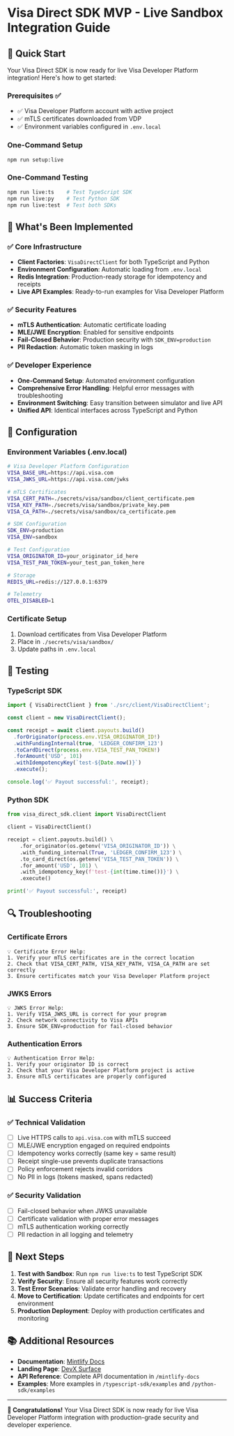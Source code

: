 # Visa Direct SDK MVP - Live Sandbox Integration Guide

## 🚀 Quick Start

Your Visa Direct SDK is now ready for live Visa Developer Platform integration! Here's how to get started:

### Prerequisites ✅
- ✅ Visa Developer Platform account with active project
- ✅ mTLS certificates downloaded from VDP
- ✅ Environment variables configured in `.env.local`

### One-Command Setup
```bash
npm run setup:live
```

### One-Command Testing
```bash
npm run live:ts    # Test TypeScript SDK
npm run live:py    # Test Python SDK
npm run live:test  # Test both SDKs
```

## 📁 What's Been Implemented

### ✅ Core Infrastructure
- **Client Factories**: `VisaDirectClient` for both TypeScript and Python
- **Environment Configuration**: Automatic loading from `.env.local`
- **Redis Integration**: Production-ready storage for idempotency and receipts
- **Live API Examples**: Ready-to-run examples for Visa Developer Platform

### ✅ Security Features
- **mTLS Authentication**: Automatic certificate loading
- **MLE/JWE Encryption**: Enabled for sensitive endpoints
- **Fail-Closed Behavior**: Production security with `SDK_ENV=production`
- **PII Redaction**: Automatic token masking in logs

### ✅ Developer Experience
- **One-Command Setup**: Automated environment configuration
- **Comprehensive Error Handling**: Helpful error messages with troubleshooting
- **Environment Switching**: Easy transition between simulator and live API
- **Unified API**: Identical interfaces across TypeScript and Python

## 🔧 Configuration

### Environment Variables (.env.local)
```bash
# Visa Developer Platform Configuration
VISA_BASE_URL=https://api.visa.com
VISA_JWKS_URL=https://api.visa.com/jwks

# mTLS Certificates
VISA_CERT_PATH=./secrets/visa/sandbox/client_certificate.pem
VISA_KEY_PATH=./secrets/visa/sandbox/private_key.pem
VISA_CA_PATH=./secrets/visa/sandbox/ca_certificate.pem

# SDK Configuration
SDK_ENV=production
VISA_ENV=sandbox

# Test Configuration
VISA_ORIGINATOR_ID=your_originator_id_here
VISA_TEST_PAN_TOKEN=your_test_pan_token_here

# Storage
REDIS_URL=redis://127.0.0.1:6379

# Telemetry
OTEL_DISABLED=1
```

### Certificate Setup
1. Download certificates from Visa Developer Platform
2. Place in `./secrets/visa/sandbox/`
3. Update paths in `.env.local`

## 🧪 Testing

### TypeScript SDK
```typescript
import { VisaDirectClient } from './src/client/VisaDirectClient';

const client = new VisaDirectClient();

const receipt = await client.payouts.build()
  .forOriginator(process.env.VISA_ORIGINATOR_ID!)
  .withFundingInternal(true, 'LEDGER_CONFIRM_123')
  .toCardDirect(process.env.VISA_TEST_PAN_TOKEN!)
  .forAmount('USD', 101)
  .withIdempotencyKey(`test-${Date.now()}`)
  .execute();

console.log('✅ Payout successful:', receipt);
```

### Python SDK
```python
from visa_direct_sdk.client import VisaDirectClient

client = VisaDirectClient()

receipt = client.payouts.build() \
    .for_originator(os.getenv('VISA_ORIGINATOR_ID')) \
    .with_funding_internal(True, 'LEDGER_CONFIRM_123') \
    .to_card_direct(os.getenv('VISA_TEST_PAN_TOKEN')) \
    .for_amount('USD', 101) \
    .with_idempotency_key(f'test-{int(time.time())}') \
    .execute()

print('✅ Payout successful:', receipt)
```

## 🔍 Troubleshooting

### Certificate Errors
```
💡 Certificate Error Help:
1. Verify your mTLS certificates are in the correct location
2. Check that VISA_CERT_PATH, VISA_KEY_PATH, VISA_CA_PATH are set correctly
3. Ensure certificates match your Visa Developer Platform project
```

### JWKS Errors
```
💡 JWKS Error Help:
1. Verify VISA_JWKS_URL is correct for your program
2. Check network connectivity to Visa APIs
3. Ensure SDK_ENV=production for fail-closed behavior
```

### Authentication Errors
```
💡 Authentication Error Help:
1. Verify your originator ID is correct
2. Check that your Visa Developer Platform project is active
3. Ensure mTLS certificates are properly configured
```

## 📊 Success Criteria

### ✅ Technical Validation
- [ ] Live HTTPS calls to `api.visa.com` with mTLS succeed
- [ ] MLE/JWE encryption engaged on required endpoints
- [ ] Idempotency works correctly (same key = same result)
- [ ] Receipt single-use prevents duplicate transactions
- [ ] Policy enforcement rejects invalid corridors
- [ ] No PII in logs (tokens masked, spans redacted)

### ✅ Security Validation
- [ ] Fail-closed behavior when JWKS unavailable
- [ ] Certificate validation with proper error messages
- [ ] mTLS authentication working correctly
- [ ] PII redaction in all logging and telemetry

## 🚀 Next Steps

1. **Test with Sandbox**: Run `npm run live:ts` to test TypeScript SDK
2. **Verify Security**: Ensure all security features work correctly
3. **Test Error Scenarios**: Validate error handling and recovery
4. **Move to Certification**: Update certificates and endpoints for cert environment
5. **Production Deployment**: Deploy with production certificates and monitoring

## 📚 Additional Resources

- **Documentation**: [Mintlify Docs](https://visa-direct-docs.vercel.app)
- **Landing Page**: [DevX Surface](https://visa-direct-surface.vercel.app)
- **API Reference**: Complete API documentation in `/mintlify-docs`
- **Examples**: More examples in `/typescript-sdk/examples` and `/python-sdk/examples`

---

**🎉 Congratulations!** Your Visa Direct SDK is now ready for live Visa Developer Platform integration with production-grade security and developer experience.
